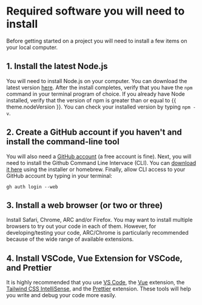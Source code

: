 <script setup>
import { useData } from 'vitepress'

const { theme } = useData()
</script>

# Required software you will need to install

Before getting started on a <SmileText/> project you will need to install a few
items on your local computer.

## 1. Install the latest Node.js

You will need to install Node.js on your computer. You can download the latest
version [here](https://nodejs.org/en/download/). After the install completes,
verify that you have the `npm` command in your terminal program of choice. If
you already have Node installed, verify that the version of npm is greater than
or equal to {{ theme.nodeVersion }}. You can check your installed version by
typing `npm -v`.

## 2. Create a GitHub account if you haven't and install the command-line tool

You will also need a [GitHub account](https://github.com/join) (a free account
is fine). Next, you will need to install the Github Command Line Intervace
(CLI). You can [download it here](https://cli.github.com) using the installer or
homebrew. Finally, allow CLI access to your GitHub account by typing in your
terminal:

```
gh auth login --web
```

## 3. Install a web browser (or two or three)

Install Safari, Chrome, ARC and/or Firefox. You may want to install multiple
browsers to try out your code in each of them. However, for developing/testing
your code, ARC/Chrome is particularly recommended because of the wide range of
available extensions.

## 4. Install VSCode, Vue Extension for VSCode, and Prettier

It is highly recommended that you use [VS Code](https://code.visualstudio.com/),
the [Vue](https://marketplace.visualstudio.com/items?itemName=Vue.volar)
extension, the
[Tailwind CSS IntelliSense](https://marketplace.visualstudio.com/items?itemName=bradlc.vscode-tailwindcss),
and the
[Prettier](https://marketplace.visualstudio.com/items?itemName=esbenp.prettier-vscode)
extension. These tools will help you write and debug your code more easily.
